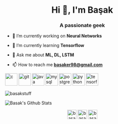<h1 align="center">Hi 👋, I'm Başak</h1>
<h3 align="center">A passionate geek</h3>

- 🔭 I’m currently working on **Neural Networks**

- 🌱 I’m currently learning **Tensorflow**

- 💬 Ask me about **ML, DL, LSTM**

- 📫 How to reach me **basaker98@gmail.com**

<p align="left"><img src="https://github.com/rahuldkjain/github-profile-readme-generator/blob/master/src/images/icons/ProgrammingLanguages/c.svg" alt="c" width="40" height="40"/> <img src="https://github.com/rahuldkjain/github-profile-readme-generator/blob/master/src/images/icons/Other/git.svg" alt="git" width="40" height="40"/> 
<img src="https://github.com/rahuldkjain/github-profile-readme-generator/blob/master/src/images/icons/ProgrammingLanguages/java.svg" alt="java" width="40" height="40"/> 
<img src="https://github.com/rahuldkjain/github-profile-readme-generator/blob/master/src/images/icons/Database/mysql.svg" alt="mysql" width="40" height="40"/> 
<img src="https://github.com/rahuldkjain/github-profile-readme-generator/blob/master/src/images/icons/Database/postgresql.svg" alt="postgresql" width="40" height="40"/> <img src="https://github.com/rahuldkjain/github-profile-readme-generator/blob/master/src/images/icons/ProgrammingLanguages/python.svg" alt="python" width="40" height="40"/> <img src="https://github.com/rahuldkjain/github-profile-readme-generator/blob/master/src/images/icons/AIML/tensorflow.svg" alt="tensorflow" width="40" height="40"/></p>

<p><img align="center" src="https://github-readme-stats.vercel.app/api/top-langs/?username=basakstuff&layout=compact" alt="basakstuff" /></p>

![Basak's Github Stats](https://github-readme-stats.vercel.app/api?username=basakstuff&theme=dark&show_icons=true)

<p align="center">
<a href="https://linkedin.com/in/basaker" target="blank"><img align="center" src="https://cdn.jsdelivr.net/npm/simple-icons@3.0.1/icons/linkedin.svg" alt="basaker" height="30" width="30" /></a>
<a href="https://kaggle.com/basakstuff" target="blank"><img align="center" src="https://cdn.jsdelivr.net/npm/simple-icons@3.0.1/icons/kaggle.svg" alt="basakstuff" height="30" width="30" /></a>
<a href="https://instagram.com/basak.stuff" target="blank"><img align="center" src="https://cdn.jsdelivr.net/npm/simple-icons@3.0.1/icons/instagram.svg" alt="basak.stuff" height="30" width="30" /></a>
</p>
